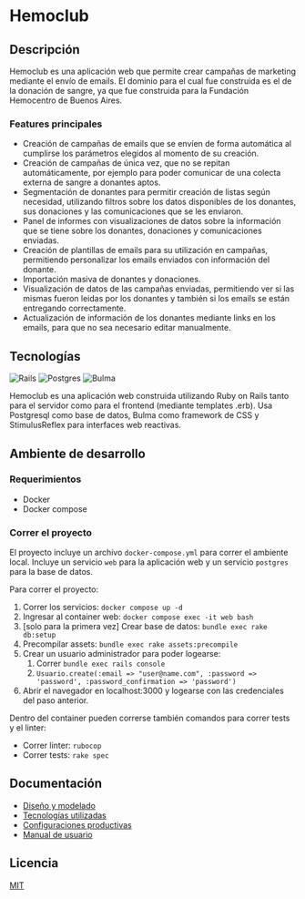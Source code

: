 # Hemoclub

## Descripción

Hemoclub es una aplicación web que permite crear campañas de marketing mediante el envío de emails.
El dominio para el cual fue construida es el de la donación de sangre, ya que fue construida para la Fundación Hemocentro de Buenos Aires.

### Features principales

- Creación de campañas de emails que se envíen de forma automática al cumplirse los parámetros elegidos al momento de su creación.
- Creación de campañas de única vez, que no se repitan automáticamente, por ejemplo para poder comunicar de una colecta externa de sangre a donantes aptos.
- Segmentación de donantes para permitir creación de listas según necesidad, utilizando filtros sobre los datos disponibles de los donantes, sus donaciones y las comunicaciones que se les enviaron.
- Panel de informes con visualizaciones de datos sobre la información que se tiene sobre los donantes, donaciones y comunicaciones enviadas.
- Creación de plantillas de emails para su utilización en campañas, permitiendo personalizar los emails enviados con información del donante.
- Importación masiva de donantes y donaciones.
- Visualización de datos de las campañas enviadas, permitiendo ver si las mismas fueron leidas por los donantes y también si los emails se están entregando correctamente.
- Actualización de información de los donantes mediante links en los emails, para que no sea necesario editar manualmente.

## Tecnologías

![Rails](https://img.shields.io/badge/rails-%23CC0000.svg?style=for-the-badge&logo=ruby-on-rails&logoColor=white)
![Postgres](https://img.shields.io/badge/postgres-%23316192.svg?style=for-the-badge&logo=postgresql&logoColor=white)
![Bulma](https://img.shields.io/badge/bulma-00D0B1?style=for-the-badge&logo=bulma&logoColor=white)

Hemoclub es una aplicación web construida utilizando Ruby on Rails tanto para el servidor como para el frontend (mediante templates .erb).
Usa Postgresql como base de datos, Bulma como framework de CSS y StimulusReflex para interfaces web reactivas.

## Ambiente de desarrollo

### Requerimientos

- Docker
- Docker compose

### Correr el proyecto

El proyecto incluye un archivo `docker-compose.yml` para correr el ambiente local. Incluye un servicio `web` para la aplicación web y un servicio `postgres` para la base de datos.

Para correr el proyecto:

1. Correr los servicios: `docker compose up -d`
2. Ingresar al container web: `docker compose exec -it web bash`
3. [solo para la primera vez] Crear base de datos: `bundle exec rake db:setup`
4. Precompilar assets: `bundle exec rake assets:precompile`
5. Crear un usuario administrador para poder logearse:
   1. Correr `bundle exec rails console`
   2. `Usuario.create(:email => "user@name.com", :password => 'password', :password_confirmation => 'password')`
5. Abrir el navegador en localhost:3000 y logearse con las credenciales del paso anterior.

Dentro del container pueden correrse también comandos para correr tests y el linter:

- Correr linter: `rubocop`
- Correr tests: `rake spec`

## Documentación

- [Diseño y modelado](doc/modelo.md)
- [Tecnologías utilizadas](doc/tecnologias.md)
- [Configuraciones productivas](doc/configuracion.md)
- [Manual de usuario](doc/manual%20de%20usuario.md)

## Licencia

[MIT](https://choosealicense.com/licenses/mit/)
